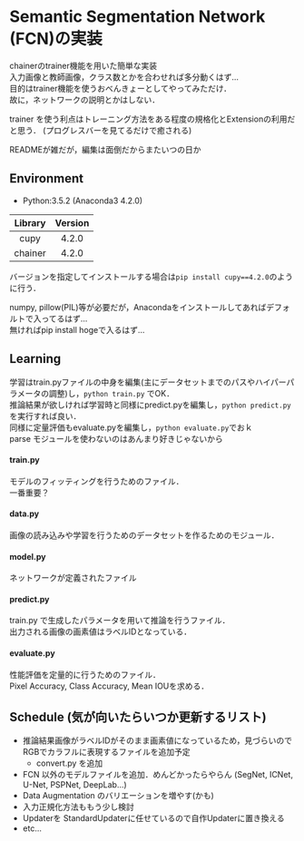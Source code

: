 # Semantic Segmentation Network (FCN)の実装
chainerのtrainer機能を用いた簡単な実装 <br>
入力画像と教師画像，クラス数とかを合わせれば多分動くはず...<br>
目的はtrainer機能を使うおべんきょーとしてやってみただけ．<br>
故に，ネットワークの説明とかはしない．

trainer を使う利点はトレーニング方法をある程度の規格化とExtensionの利用だと思う．
(プログレスバーを見てるだけで癒される)

READMEが雑だが，編集は面倒だからまたいつの日か


## Environment
- Python:3.5.2 (Anaconda3 4.2.0)

| Library | Version |
|  :---:  |  :---:  |
|cupy     |4.2.0    |
|chainer  |4.2.0    |

バージョンを指定してインストールする場合は`pip install cupy==4.2.0`のように行う．

numpy, pillow(PIL)等が必要だが，Anacondaをインストールしてあればデフォルトで入ってるはず...
<br>
無ければpip install hogeで入るはず...


## Learning
学習はtrain.pyファイルの中身を編集(主にデータセットまでのパスやハイパーパラメータの調整)し，`python train.py` でOK．
<br>
推論結果が欲しければ学習時と同様にpredict.pyを編集し，`python predict.py`を実行すれば良い．
<br>
同様に定量評価もevaluate.pyを編集し，`python evaluate.py`でおｋ
<br>
parse モジュールを使わないのはあんまり好きじゃないから

#### train.py
モデルのフィッティングを行うためのファイル．<br>
一番重要？
#### data.py
画像の読み込みや学習を行うためのデータセットを作るためのモジュール．
#### model.py
ネットワークが定義されたファイル
#### predict.py
train.py で生成したパラメータを用いて推論を行うファイル．<br>
出力される画像の画素値はラベルIDとなっている．
#### evaluate.py
性能評価を定量的に行うためのファイル．<br>
Pixel Accuracy, Class Accuracy, Mean IOUを求める．

## Schedule (気が向いたらいつか更新するリスト)
- 推論結果画像がラベルIDがそのまま画素値になっているため，見づらいのでRGBでカラフルに表現するファイルを追加予定
  - convert.py を追加
- FCN 以外のモデルファイルを追加．めんどかったらやらん (SegNet, ICNet, U-Net, PSPNet, DeepLab...)
- Data Augmentation のバリエーションを増やす(かも)
- 入力正規化方法ももう少し検討
- Updaterを StandardUpdaterに任せているので自作Updaterに置き換える
- etc...
